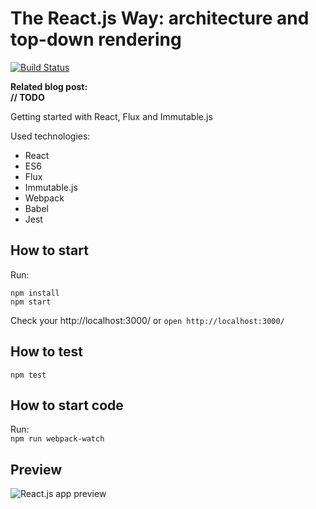 # The React.js Way: architecture and top-down rendering

[![Build Status](https://travis-ci.org/RisingStack/react-way-getting-started.svg?branch=master)](https://travis-ci.org/RisingStack/react-way-getting-started)  

**Related blog post:**  
**// TODO**

Getting started with React, Flux and Immutable.js

Used technologies:  

- React
- ES6
- Flux
- Immutable.js
- Webpack
- Babel
- Jest

## How to start

Run:  
```
npm install
npm start
```

Check your http://localhost:3000/ or  `open http://localhost:3000/`

## How to test

`npm test`

## How to start code

Run:  
`npm run webpack-watch`

## Preview

![React.js app preview](https://cloud.githubusercontent.com/assets/1764512/7440955/c94bed90-f0d1-11e4-929b-272c779705f0.png)
